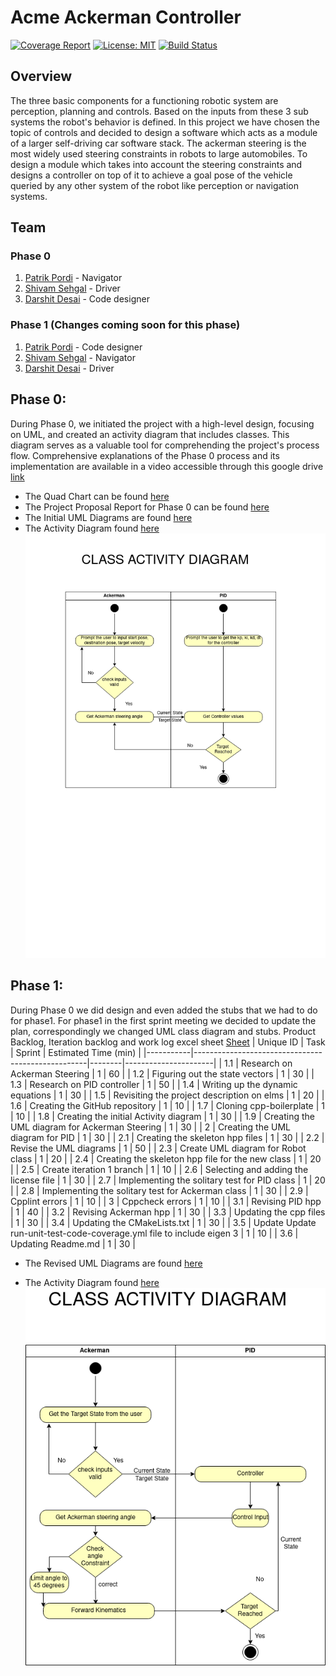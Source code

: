 # Acme Ackerman Controller

[![Coverage Report](https://codecov.io/gh/shivamsehgal77/Acme-Ackerman-Controller/branch/main/graph/badge.svg)](https://codecov.io/gh/shivamsehgal77/Acme-Ackerman-Controller) 
[![License: MIT](https://img.shields.io/badge/License-MIT-blue.svg)](https://opensource.org/licenses/MIT)
[![Build Status](https://github.com/shivamsehgal77/Acme-Ackerman-Controller/actions/workflows/run-unit-test-and-upload-codecov.yml/badge.svg)](https://github.com/shivamsehgal77/Acme-Ackerman-Controller/actions/workflows/run-unit-test-and-upload-codecov.yml)

## Overview

The three basic components for a functioning robotic system are perception, planning and controls. Based on the inputs from these 3 sub systems the robot's behavior is defined. In this project we have chosen the topic of controls and decided to design a software which acts as a module of a larger self-driving car software stack. The ackerman steering is the most widely used steering constraints in robots to large automobiles. To design a module which takes into account the steering constraints and designs a controller on top of it to achieve a goal pose of the vehicle queried by any other system of the robot like perception or navigation systems.

## Team 

### Phase 0
1. [Patrik Pordi](https://www.github.com/patrikpordi) - Navigator
2. [Shivam Sehgal](https://www.github.com/shivamsehgal77) - Driver
3. [Darshit Desai](https://www.github.com/darshit-desai) - Code designer

### Phase 1 (Changes coming soon for this phase)
1. [Patrik Pordi](https://www.github.com/patrikpordi) - Code designer
2. [Shivam Sehgal](https://www.github.com/shivamsehgal77) - Navigator
3. [Darshit Desai](https://www.github.com/darshit-desai) - Driver

## Phase 0:
During Phase 0, we initiated the project with a high-level design, focusing on UML, and created an activity diagram that includes classes. This diagram serves as a valuable tool for comprehending the project's process flow. Comprehensive explanations of the Phase 0 process and its implementation are available in a video accessible through this google drive [link](https://drive.google.com/file/d/1D6kjTWbVGHKaCZbz6bTfUVqyngHtdGbq/view?usp=share_link)
* The Quad Chart can be found [here](https://github.com/shivamsehgal77/Acme-Ackerman-Controller/tree/main/QuadChart/Initial_Phase0)
* The Project Proposal Report for Phase 0 can be found [here](https://github.com/shivamsehgal77/Acme-Ackerman-Controller/blob/main/Reports/Phase0/ENPM808X_Proposal_Phase0_AckermanSteeringControl.pdf)
* The Initial UML Diagrams are found [here](https://github.com/shivamsehgal77/Acme-Ackerman-Controller/tree/main/UML%20diagrams/Initial_Phase0)
* The Activity Diagram found [here](https://github.com/shivamsehgal77/Acme-Ackerman-Controller/blob/main/UML%20diagrams/Initial_Phase0/acme-ackerman-class-diagram.png)
![Acme Ackerman Class Diagram](UML-diagrams/Initial_Phase0/acme-ackerman-class-diagram.png)

## Phase 1:
During Phase 0 we did design and even added the stubs that we had to do for phase1. For phase1 in the first sprint meeting we decided to update the plan, correspondingly we changed UML class diagram and stubs. Product Backlog, Iteration backlog and work log excel sheet [Sheet](https://docs.google.com/spreadsheets/d/1ph1sYep433EigfkVelYI8igBHbYIN74LMEw9CF0V7-I/edit#gid=0 )
| Unique ID | Task                                              | Sprint | Estimated Time (min) |
|-----------|---------------------------------------------------|--------|----------------------|
| 1.1       | Research on Ackerman Steering                     | 1      | 60                   |
| 1.2       | Figuring out the state vectors                    | 1      | 30                   |
| 1.3       | Research on PID controller                        | 1      | 50                   |
| 1.4       | Writing up the dynamic equations                  | 1      | 30                   |
| 1.5       | Revisiting the project description on elms        | 1      | 20                   |
| 1.6       | Creating the GitHub repository                    | 1      | 10                   |
| 1.7       | Cloning cpp-boilerplate                           | 1      | 10                   |
| 1.8       | Creating the initial Activity diagram             | 1      | 30                   |
| 1.9       | Creating the UML diagram for Ackerman Steering    | 1      | 30                   |
| 2         | Creating the UML diagram for PID                  | 1      | 30                   |
| 2.1       | Creating the skeleton hpp files                   | 1      | 30                   |
| 2.2       | Revise the UML diagrams                           | 1      | 50                   |
| 2.3       | Create UML diagram for Robot class                | 1      | 20                   |
| 2.4       | Creating the skeleton hpp file for the new class  | 1      | 20                   |
| 2.5       | Create iteration 1 branch                         | 1      | 10                   |
| 2.6       | Selecting and adding the license file             | 1      | 30                   |
| 2.7       | Implementing the solitary test for PID class      | 1      | 20                   |
| 2.8       | Implementing the solitary test for Ackerman class | 1      | 30                   |
| 2.9       | Cpplint errors                                    | 1      | 10                   |
| 3         | Cppcheck errors                                   | 1      | 10                   |
| 3.1       | Revising PID hpp                                  | 1      | 40                   |
| 3.2       | Revising Ackerman hpp                             | 1      | 30                   |
| 3.3       | Updating the cpp files                            | 1      | 30                   |
| 3.4       | Updating the CMakeLists.txt                       | 1      | 30                   |
| 3.5       | Update Update run-unit-test-code-coverage.yml file to include eigen 3                          | 1      |            10          |
| 3.6       | Updating Readme.md                                | 1      | 30                   |

* The Revised UML Diagrams are found [here](https://github.com/shivamsehgal77/Acme-Ackerman-Controller/tree/main/UML%20diagrams/Revised_Phase1)

* The Activity Diagram found [here](https://github.com/shivamsehgal77/Acme-Ackerman-Controller/blob/main/UML%20diagrams/Revised_Phase1/acme-ackerman-class-diagram.png)
![Acme Ackerman Class Diagram](UML-diagrams/Revised_Phase1/acme-ackerman-class-diagram.png)
